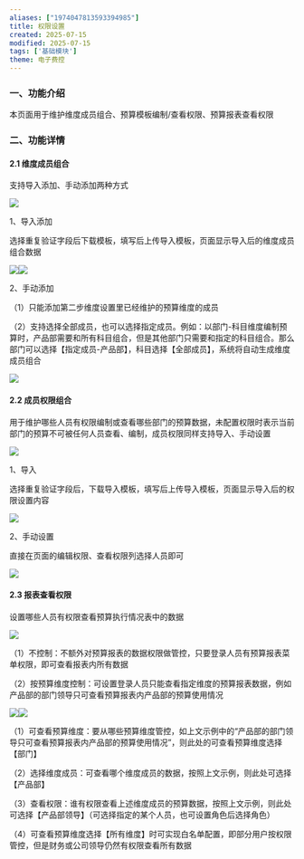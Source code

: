 ```yaml
---
aliases: ["1974047813593394985"]
title: 权限设置
created: 2025-07-15
modified: 2025-07-15
tags: ['基础模块']
theme: 电子费控
---
```


### 一、功能介绍

本页面用于维护维度成员组合、预算模板编制/查看权限、预算报表查看权限

### 二、功能详情

#### 2.1 维度成员组合

支持导入添加、手动添加两种方式

![](e6eb14600609fe87c65317165262cd6f.jpg)

1、导入添加

选择重复验证字段后下载模板，填写后上传导入模板，页面显示导入后的维度成员组合数据

![](c0d060af62eb99aebbd19f1481be7a6d.jpg)![](b4f2fb569e8f1715721dcc16f08bc581.jpg)

2、手动添加

（1）只能添加第二步维度设置里已经维护的预算维度的成员

（2）支持选择全部成员，也可以选择指定成员。例如：以部门-科目维度编制预算时，产品部需要和所有科目组合，但是其他部门只需要和指定的科目组合。那么部门可以选择【指定成员-产品部】，科目选择【全部成员】，系统将自动生成维度成员组合

![](cd04f0c7176b1be8be3106c2e6b01e3f.jpg)

#### 2.2 成员权限组合

用于维护哪些人员有权限编制或查看哪些部门的预算数据，未配置权限时表示当前部门的预算不可被任何人员查看、编制，成员权限同样支持导入、手动设置

![](84fc627bc0606cf33334a566e2b50239.jpg)

1、导入

选择重复验证字段后，下载导入模板，填写后上传导入模板，页面显示导入后的权限设置内容

![](ac42f744f8f2e53d9344924011b4d263.jpg)

2、手动设置

直接在页面的编辑权限、查看权限列选择人员即可

![](47be4ae33fec1f9ce70e8b6f642bd51f.jpg)

#### 2.3 报表查看权限

设置哪些人员有权限查看预算执行情况表中的数据

![](f96919b36c2c29bd5b4f150d72b4a72a.jpg)

（1）不控制：不额外对预算报表的数据权限做管控，只要登录人员有预算报表菜单权限，即可查看报表内所有数据

（2）按预算维度控制：可设置登录人员只能查看指定维度的预算报表数据，例如产品部的部门领导只可查看预算报表内产品部的预算使用情况

![](047a932a94b415f778eb53d87a50c820.jpg)![](93cd873601c121f5bac6cf263065896f.jpg)

（1）可查看预算维度：要从哪些预算维度管控，如上文示例中的“产品部的部门领导只可查看预算报表内产品部的预算使用情况”，则此处的可查看预算维度选择【部门】

（2）选择维度成员：可查看哪个维度成员的数据，按照上文示例，则此处可选择【产品部】

（3）查看权限：谁有权限查看上述维度成员的预算数据，按照上文示例，则此处可选择【产品部领导】（可选择指定的某个人员，也可设置角色后选择角色）

（4）可查看预算维度选择【所有维度】时可实现白名单配置，即部分用户按权限管控，但是财务或公司领导仍然有权限查看所有数据